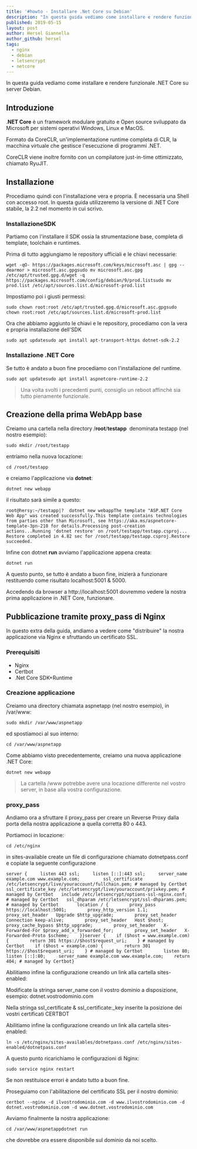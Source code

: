 ```yaml
---
title: '#howto - Installare .Net Core su Debian'
description: "In questa guida vediamo come installare e rendere funzionale .NET Core su server Debian."
published: 2019-05-15
layout: post
author: Hersel Giannella
author_github: hersel
tags:
  - nginx  
  - debian  
  - letsencrypt  
  - netcore
---
```

In questa guida vediamo come installare e rendere funzionale .NET Core su server Debian.

## Introduzione

.**NET Core** è un framework modulare gratuito e Open source sviluppato da Microsoft per sistemi operativi Windows, Linux e MacOS.

Formato da CoreCLR, un'implementazione runtime completa di CLR, la macchina virtuale che gestisce l'esecuzione di programmi .NET.

CoreCLR viene inoltre fornito con un compilatore just-in-time ottimizzato, chiamato RyuJIT.

## Installazione

Procediamo quindi con l'installazione vera e propria. È necessaria una Shell con accesso root. In questa guida utilizzeremo la versione di .NET Core stabile, la 2.2 nel momento in cui scrivo.

### InstallazioneSDK

Partiamo con l'installare il SDK ossia la strumentazione base, completa di template, toolchain e runtimes.

Prima di tutto aggiungiamo le repository ufficiali e le chiavi necessarie:

    wget -qO- https://packages.microsoft.com/keys/microsoft.asc | gpg --dearmor > microsoft.asc.gpgsudo mv microsoft.asc.gpg /etc/apt/trusted.gpg.d/wget -q https://packages.microsoft.com/config/debian/9/prod.listsudo mv prod.list /etc/apt/sources.list.d/microsoft-prod.list

Impostiamo poi i giusti permessi:

    sudo chown root:root /etc/apt/trusted.gpg.d/microsoft.asc.gpgsudo chown root:root /etc/apt/sources.list.d/microsoft-prod.list

Ora che abbiamo aggiunto le chiavi e le repository, procediamo con la vera e propria installazione dell'SDK

    sudo apt updatesudo apt install apt-transport-https dotnet-sdk-2.2

### Installazione .NET Core

Se tutto è andato a buon fine procediamo con l'installazione del runtime.

    sudo apt updatesudo apt install aspnetcore-runtime-2.2

> Una volta svolti i precedenti punti, consiglio un reboot affinchè sia tutto pienamente funzionale.

## Creazione della prima WebApp base

Creiamo una cartella nella directory /**root**/**testapp**  denominata testapp (nel nostro esempio):

    sudo mkdir /root/testapp

entriamo nella nuova locazione:

    cd /root/testapp

e creiamo l'applicazione via **dotnet**:

    dotnet new webapp

il risultato sarà simile a questo:

    root@hersy:~/testapp|?  dotnet new webappThe template "ASP.NET Core Web App" was created successfully.This template contains technologies from parties other than Microsoft, see https://aka.ms/aspnetcore-template-3pn-210 for details.Processing post-creation actions...Running 'dotnet restore' on /root/testapp/testapp.csproj...  Restore completed in 4.82 sec for /root/testapp/testapp.csproj.Restore succeeded.

Infine con dotnet **run** avviamo l'applicazione appena creata:

    dotnet run

A questo punto, se tutto è andato a buon fine, inizierà a funzionare restituendo come risultato localhost:5001 & 5000.

Accedendo da browser a http://localhost:5001 dovremmo vedere la nostra prima applicazione in .NET Core, funzionare.

## Pubblicazione tramite proxy_pass di Nginx

In questo extra della guida, andiamo a vedere come "distribuire" la nostra applicazione via Nginx e sfruttando un certificato SSL.

### Prerequisiti

*   Nginx
*   Certbot
*   .Net Core SDK+Runtime

### Creazione applicazione

Creiamo una directory chiamata aspnetapp (nel nostro esempio), in /var/www:

    sudo mkdir /var/www/aspnetapp

ed spostiamoci al suo interno:

    cd /var/www/aspnetapp

Come abbiamo visto precedentemente, creiamo una nuova applicazione .NET Core:

    dotnet new webapp

> La cartella /www potrebbe avere una locazione differente nel vostro server, in base alla vostra configurazione.

### proxy_pass

Andiamo ora a sfruttare il proxy_pass per creare un Reverse Proxy dalla porta della nostra applicazione a quella corretta 80 o 443.

Portiamoci in locazione:

    cd /etc/nginx

in sites-available create un file di configurazione chiamato dotnetpass.conf e copiate la seguente configurazione

    server {     listen 443 ssl;     listen [::]:443 ssl;     server_name   example.com www.example.com;         ssl_certificate /etc/letsencrypt/live/youraccount/fullchain.pem; # managed by Certbot   ssl_certificate_key /etc/letsencrypt/live/youraccount/privkey.pem; # managed by Certbot   include /etc/letsencrypt/options-ssl-nginx.conf; # managed by Certbot   ssl_dhparam /etc/letsencrypt/ssl-dhparams.pem; # managed by Certbot       location / {        proxy_pass         https://localhost:5001;        proxy_http_version 1.1;        proxy_set_header   Upgrade $http_upgrade;        proxy_set_header   Connection keep-alive;        proxy_set_header   Host $host;        proxy_cache_bypass $http_upgrade;        proxy_set_header   X-Forwarded-For $proxy_add_x_forwarded_for;        proxy_set_header   X-Forwarded-Proto $scheme;    }}server {    if ($host = www.example.com) {        return 301 https://$host$request_uri;    } # managed by Certbot    if ($host = example.com) {        return 301 https://$host$request_uri;    } # managed by Certbot        listen 80;     listen [::]:80;     server_name example.com www.example.com;    return 404; # managed by Certbot}

Abilitiamo infine la configurazione creando un link alla cartella sites-enabled:

Modificate la stringa server_name con il vostro dominio a disposizione, esempio: dotnet.vostrodominio.com

Nella stringa ssl_certificate & ssl_certificate:_key inserite la posizione dei vostri certificati CERTBOT

Abilitiamo infine la configurazione creando un link alla cartella sites-enabled:

    ln -s /etc/nginx/sites-availables/dotnetpass.conf /etc/nginx/sites-enabled/dotnetpass.conf

A questo punto ricarichiamo le configurazioni di Nginx:

    sudo service nginx restart

Se non restituisce errori è andato tutto a buon fine.

Proseguiamo con l'abilitazione del certificato SSL per il nostro dominio:

    certbot --nginx -d ilvostrodominio.com -d www.ilvostrodominio.com -d dotnet.vostrodominio.com -d www.dotnet.vostrodominio.com

Avviamo finalmente la nostra applicazione:

    cd /var/www/aspnetappdotnet run

che dovrebbe ora essere disponibile sul dominio da noi scelto.